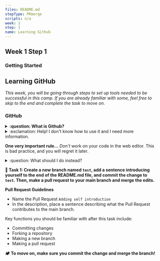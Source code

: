 ```yaml
---
files: README.md
stepType: PRmerge
scripts: n/a
week: 1
step: 1
name: Learning Github
---
```


## Week 1 Step 1

### Getting Started

## Learning GitHub

*This week, you will be going through steps to set up tools needed to be successful in this camp. If you are already familiar with some, feel free to skip to the end and complete the task to move on.*

### GitHub

<details>
<summary><b>:question: What is Github?</b></summary>
</br>
GitHub is a cloud-based repository hosting service that is widely used in the tech industry. It allows teams to use Git for version control, collaboration, and file management. <b>It's a version-control system for tracking changes, managing state, and teams concurrently developing on the same files or directories.</b> Git and Github's tools are specifically designed to make coordinating work easier, and they are one of the most popular tools among students and the industry.
<br></br>
Check out <a href="https://guides.github.com/introduction/flow/">"The Github Flow"</a> for more information on issues, pull requests, committing, and branches!
<br><br/>
</details>

<details>
<summary>:exclamation: Help! I don't know how to use it and I need more information.</summary>
  </br>
  If you want to learn more about <b>what it is</b> and <b>how to use it,</b> try taking <a href='https://lab.github.com/githubtraining/introduction-to-github'>this</a> GitHub Learning Lab Course. After finishing it, you will have a strong understanding of all the features GitHub has to offer.
  <br><br/>
</details>

**One very important rule...**
*Don't* work on your code in the web editor. This is bad practice, and you will regret it later.
<details>
<summary>:question: What should I do instead?</summary>
  </br>
Install <a href='https://desktop.github.com/'>Github Desktop</a> and commit from your local computer. We'll go over code editors next if you don't have one to work on your code locally. You can also use <a href='http://kbroman.org/github_tutorial/pages/first_time.html'>git on your commandline</a>.
<br><br/>
</details>


**:pencil: Task 1: Create a new branch named `test`, add a sentence introducing yourself to the end of the README.md file, and commit the change to `test`. Then, make a pull request to your main branch and merge the edits.**

**Pull Request Guidelines**
* Name the Pull Request `Adding self introduction`
* In the description, place a sentence describing what the Pull Request contributes to the main branch.

Key functions you should be familiar with after this task include:
- Committing changes
- Forking a repository
- Making a new branch
- Making a pull request

**:camping: To move on, make sure you commit the change and merge the branch!**

